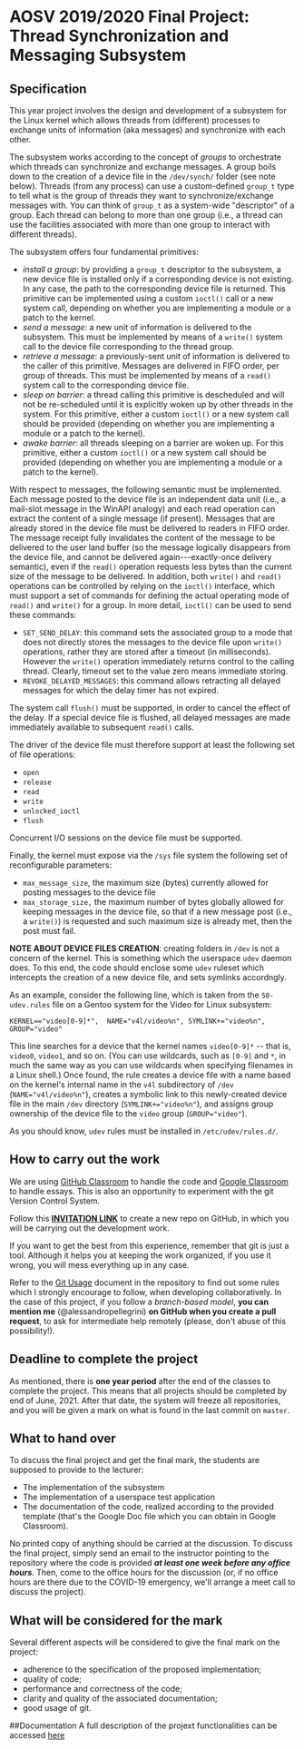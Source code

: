 # AOSV 2019/2020 Final Project: Thread Synchronization and Messaging Subsystem

## Specification

This year project involves the design and development of a subsystem for the Linux kernel which allows threads from (different) processes to exchange units of information (aka messages) and synchronize with each other.

The subsystem works according to the concept of *groups* to orchestrate which threads can synchronize and exchange messages. A group boils down to the creation of a device file in the `/dev/synch/` folder (see note below). Threads (from any process) can use a custom-defined `group_t` type to tell what is the group of threads they want to synchronize/exchange messages with. You can think of `group_t` as a system-wide "descriptor" of a group. Each thread can belong to more than one group (i.e., a thread can use the facilities associated with more than one group to interact with different threads).

The subsystem offers four fundamental primitives:

* *install a group*: by providing a `group_t` descriptor to the subsystem, a new device file is installed only if a corresponding device is not existing. In any case, the path to the corresponding device file is returned. This primitive can be implemented using a custom `ioctl()` call or a new system call, depending on whether you are implementing a module or a patch to the kernel.
* *send a message*: a new unit of information is delivered to the subsystem. This must be implemented by means of a `write()` system call to the device file corresponding to the thread group.
* *retrieve a message*: a previously-sent unit of information is delivered to the caller of this primitive. Messages are delivered in FIFO order, per group of threads. This must be implemented by means of a `read()` system call to the corresponding device file.
* *sleep on barrier*: a thread calling this primitive is descheduled and will not be re-scheduled until it is explicitly woken up by other threads in the system. For this primitive, either a custom `ioctl()` or a new system call should be provided (depending on whether you are implementing a module or a patch to the kernel).
* *awake barrier*: all threads sleeping on a barrier are woken up. For this primitive, either a custom `ioctl()` or a new system call should be provided (depending on whether you are implementing a module or a patch to the kernel).

With respect to messages, the following semantic must be implemented. Each message posted to the device file is an independent data unit (i.e., a mail-slot message in the WinAPI analogy) and each read operation can extract the content of a single message (if present). Messages that are already stored in the device file must be delivered to readers in FIFO order. The message receipt fully invalidates the content of the message to be delivered to the user land buffer (so the message logically disappears from the device file, and cannot be delivered again---exactly-once delivery semantic), even if the `read()` operation requests less bytes than the current size of the message to be delivered. In addition, both `write()` and `read()` operations can be controlled by relying on the `ioctl()` interface, which must support a set of commands for defining the actual operating mode of `read()` and `write()` for a group. In more detail, `ioctl()` can be used to send these commands:

* `SET_SEND_DELAY`: this command sets the associated group to a mode that does not directly stores the messages to the device file upon `write()` operations, rather they are stored after a timeout (in milliseconds). However the `write()` operation immediately returns control to the calling thread. Clearly, timeout set to the value zero means immediate storing.
* `REVOKE_DELAYED_MESSAGES`: this command allows retracting all delayed messages for which the delay timer has not expired.

The system call `flush()` must be supported, in order to cancel the effect of the delay. If a special device file is flushed, all delayed messages are made immediately available to subsequent `read()` calls.

The driver of the device file must therefore support at least the following set of file operations:

- `open`
- `release`
- `read`
- `write`
- `unlocked_ioctl`
- `flush`

Concurrent I/O sessions on the device file must be supported. 

Finally, the kernel must expose via the `/sys` file system the following set of reconfigurable parameters:

- `max_message_size`, the maximum size (bytes) currently allowed for posting messages to the device file
- `max_storage_size,` the maximum number of bytes globally allowed for keeping messages in the device file, so that if a new message post (i.e., a `write()`) is requested and such maximum size is already met, then the post must fail.



**NOTE ABOUT DEVICE FILES CREATION**: creating folders in `/dev` is not a concern of the kernel. This is something which the userspace `udev` daemon does. To this end, the code should enclose some `udev` ruleset which intercepts the creation of a new device file, and sets symlinks accordngly. 

As an example, consider the following line, which is taken from the `50-udev.rules` file on a Gentoo system for the Video for Linux subsystem:

```
KERNEL=="video[0-9]*",  NAME="v4l/video%n", SYMLINK+="video%n", GROUP="video"
```

This line searches for a device that the kernel names `video[0-9]*` -- that is, `video0`, `video1`, and so on. (You can use wildcards, such as `[0-9]` and `*`, in much the same way as you can use wildcards when specifying filenames in a Linux shell.) Once found, the rule creates a device file with a name based on the kernel's internal name in the `v4l` subdirectory of `/dev` (`NAME="v4l/video%n"`), creates a symbolic link to this newly-created device file in the main `/dev` directory (`SYMLINK+="video%n"`), and assigns group ownership of the device file to the `video` group (`GROUP="video"`). 

As you should know, `udev` rules must be installed in `/etc/udev/rules.d/`.	



## How to carry out the work

We are using [GitHub Classroom](https://classroom.github.com/) to handle the code and [Google Classroom](https://classroom.google.com/u/1/c/NjI3NTgwNDE0NTda) to handle essays. This is also an opportunity to experiment with the git Version Control System.

Follow this **[INVITATION LINK](https://classroom.github.com/a/ON3ihFUN)** to create a new repo on GitHub, in which you will be carrying out the development work.

If you want to get the best from this experience, remember that git is just a tool. Although it helps you at keeping the work organized, if you use it wrong, you will mess everything up in any case.

Refer to the [Git Usage](git_usage.md) document in the repository to find out some rules which I strongly encourage to follow, when developing collaboratively. In the case of this project, if you follow a *branch-based model*, **you can mention me** (@alessandropellegrini) **on GitHub when you create a pull request**, to ask for intermediate help remotely (please, don't abuse of this possibility!).

## Deadline to complete the project

As mentioned, there is **one year period** after the end of the classes to complete the project. This means that all projects should be completed by end of June, 2021. After that date, the system will freeze all repositories, and you will be given a mark on what is found in the last commit on `master`.

## What to hand over

To discuss the final project and get the final mark, the students are supposed to provide to the lecturer:

- The implementation of the subsystem
- The implementation of a userspace test application
- The documentation of the code, realized according to the provided template (that's the Google Doc file which you can obtain in Google Classroom).

No printed copy of anything should be carried at the discussion. To discuss the final project, simply send an email to the instructor pointing to the repository where the code is provided ***at least one week before any office hours***. Then, come to the office hours for the discussion (or, if no office hours are there due to the COVID-19 emergency, we'll arrange a meet call to discuss the project).

## What will be considered for the mark

Several different aspects will be considered to give the final mark on the project:

- adherence to the specification of the proposed implementation;
- quality of code;
- performance and correctness of the code;
- clarity and quality of the associated documentation;
- good usage of git.

##Documentation
A full description of the projext functionalities can be accessed [here](https://docs.google.com/document/d/1-uAV8_0grgDvinclSvaA28xejokO_SxC9KcQPoxK5qU/edit?usp=sharing)
